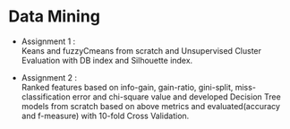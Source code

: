 # Data Mining
- Assignment 1 :   
Keans and fuzzyCmeans from scratch and Unsupervised Cluster Evaluation with DB index and Silhouette index.

- Assignment 2 :  
Ranked features based on info-gain, gain-ratio, gini-split, miss-classification error and chi-square value and developed Decision Tree models from scratch based on above metrics and evaluated(accuracy and f-measure) with 10-fold Cross Validation.
